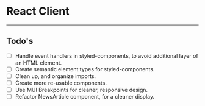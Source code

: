 # React Client

---

## Todo's

- [ ] Handle event handlers in styled-components, to avoid additional layer of an HTML element.
- [ ] Create semantic element types for styled-components.
- [ ] Clean up, and organize imports.
- [ ] Create more re-usable components.
- [ ] Use MUI Breakpoints for cleaner, responsive design.
- [ ] Refactor NewsArticle component, for a cleaner display.